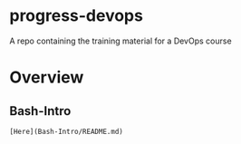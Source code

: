 # progress-devops
A repo containing the training material for a DevOps course
# Overview

## Bash-Intro
    [Here](Bash-Intro/README.md)
